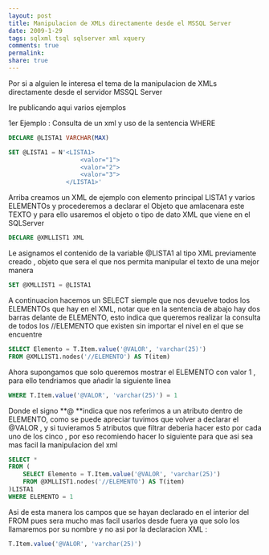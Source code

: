```yaml
---
layout: post
title: Manipulacion de XMLs directamente desde el MSSQL Server
date: 2009-1-29
tags: sqlxml tsql sqlserver xml xquery
comments: true
permalink:
share: true
---
```


Por si a alguien le interesa el tema de la manipulacion de XMLs directamente desde el servidor MSSQL Server

Ire publicando aqui varios ejemplos

1er Ejemplo : Consulta de un xml y uso de la sentencia WHERE

```sql
DECLARE @LISTA1 VARCHAR(MAX)

SET @LISTA1 = N'<LISTA1>
					<valor="1">
					<valor="2">
					<valor="3">
				</LISTA1>'
```
Arriba creamos un XML de ejemplo con elemento principal LISTA1 y varios ELEMENTOs y procederemos a declarar el Objeto que amlacenara este TEXTO y para ello usaremos el objeto o tipo de dato XML que viene en el SQLServer

```sql
DECLARE @XMLLIST1 XML
```

Le asignamos el contenido de la variable @LISTA1 al tipo XML previamente creado , objeto que sera el que nos permita manipular el texto de una mejor manera

```sql
SET @XMLLIST1 = @LISTA1
```

A continuacion hacemos un SELECT siemple que nos devuelve todos los ELEMENTOs que hay en el XML, notar que en la sentencia de abajo hay dos barras delante de ELEMENTO, esto indica que queremos realizar la consulta de todos los //ELEMENTO que existen sin importar el nivel en el que se encuentre

```sql
SELECT Elemento = T.Item.value('@VALOR', 'varchar(25)')
FROM @XMLLIST1.nodes('//ELEMENTO') AS T(item)
```

Ahora supongamos que solo queremos mostrar el ELEMENTO con valor 1 , para ello tendriamos que añadir la siguiente linea

```sql
WHERE T.Item.value('@VALOR', 'varchar(25)') = 1
```

Donde el signo **@ **indica que nos referimos a un atributo dentro de ELEMENTO, como se puede apreciar tuvimos que volver a declarar el @VALOR , y si tuvieramos 5 atributos que filtrar deberia hacer esto por cada uno de los cinco , por eso recomiendo hacer lo siguiente para que asi sea mas facil la manipulacion del xml

```sql
SELECT *
FROM (
	SELECT Elemento = T.Item.value('@VALOR', 'varchar(25)')
	FROM @XMLLIST1.nodes('//ELEMENTO') AS T(item)
)LISTA1
WHERE ELEMENTO = 1
```

Asi de esta manera los campos que se hayan declarado en el interior del FROM pues sera mucho mas facil usarlos desde fuera ya que solo los llamaremos por su nombre y no asi por la declaracion XML :

```sql
T.Item.value('@VALOR', 'varchar(25)')
```
